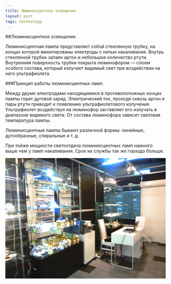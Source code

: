 ```yaml
---
title: Люминисцентное освещение
layout: post
tags: technology
---
```

##Люминисцентное освещение.

Люминисцентная лампа представляет собой стеклянную трубку, на концах которой вмонтированы электроды с нитью накаливания. Внутрь стеклянной трубки запаян аргон и небольшое количество ртути. Внутренняя поверхность трубки покрыта люминофором — слоем особого состава, который излучает видимый свет при воздействии на него ультрафиолета.

###Принцип работы люминисцентных ламп.

Между двумя электродами находящимися в противоположных концах лампы горит дуговой заряд. Электрический ток, проходя сквозь аргон и пары ртути приводит к появлению ультрафиолетового излучения. Ультрафиолет воздействуя на люминофор заставляет его излучать в диапазоне видимого света. От состава люминофора зависит световая температура лампы.

Люминисцентные лампы бывают различной формы: линейные, дугообразные, спиральные и т. д.

При тойже мощности светоотдача люминисцентных ламп намного выше чем у ламп накаливания. Срок их службы так же гораздо больше.




![Фотография внутри магазина](/images/posts/2014/08-15-inside.jpg "Внутри магазина Quanatres")

